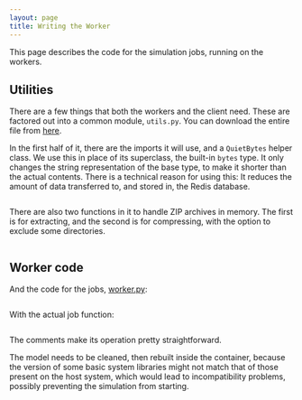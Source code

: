 ```yaml
---
layout: page
title: Writing the Worker
---
```


This page describes the code for the simulation jobs, running on the workers.

## Utilities

There are a few things that both the workers and the client need. These are
factored out into a common module, `utils.py`. You can download the entire file
from <a href="../code/utils.py">here</a>.

In the first half of it, there are the imports it will use, and a `QuietBytes`
helper class. We use this in place of its superclass, the built-in `bytes` type.
It only changes the string representation of the base type, to make it shorter
than the actual contents. There is a technical reason for using this: It reduces
the amount of data transferred to, and stored in, the Redis database.

<p><pre class="snippet" until="def unzip_bytes" src="../code/utils.py"></pre></p>

There are also two functions in it to handle ZIP archives in memory. The first
is for extracting, and the second is for compressing, with the option to exclude
some directories.

<p><pre class="snippet" from="def unzip_bytes" src="../code/utils.py"></pre></p>

## Worker code

And the code for the jobs, <a href="../code/worker.py">worker.py</a>:

<p><pre class="snippet" src="../code/opp_worker.py" until="def run_simulation"></pre></p>

With the actual job function:

<p><pre class="snippet" src="../code/opp_worker.py" from="def run_simulation"></pre></p>

The comments make its operation pretty straightforward.

The model needs to be cleaned, then rebuilt inside the container, because the
version of some basic system libraries might not match that of those present on
the host system, which would lead to incompatibility problems, possibly
preventing the simulation from starting.
